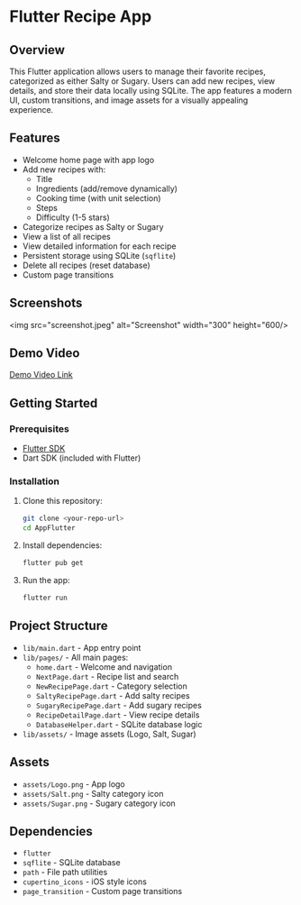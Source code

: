 # Flutter Recipe App

## Overview
This Flutter application allows users to manage their favorite recipes, categorized as either Salty or Sugary. Users can add new recipes, view details, and store their data locally using SQLite. The app features a modern UI, custom transitions, and image assets for a visually appealing experience.

## Features
- Welcome home page with app logo
- Add new recipes with:
  - Title
  - Ingredients (add/remove dynamically)
  - Cooking time (with unit selection)
  - Steps
  - Difficulty (1-5 stars)
- Categorize recipes as Salty or Sugary
- View a list of all recipes
- View detailed information for each recipe
- Persistent storage using SQLite (`sqflite`)
- Delete all recipes (reset database)
- Custom page transitions

## Screenshots
<img src="screenshot.jpeg" alt="Screenshot" width="300" height="600/>


## Demo Video
[Demo Video Link](https://drive.google.com/file/d/1U3WdxEE9ybhgYlJ302uFvOCK-LAsOWjT/view) 

## Getting Started

### Prerequisites
- [Flutter SDK](https://flutter.dev/docs/get-started/install)
- Dart SDK (included with Flutter)

### Installation
1. Clone this repository:
   ```bash
   git clone <your-repo-url>
   cd AppFlutter
   ```
2. Install dependencies:
   ```bash
   flutter pub get
   ```
3. Run the app:
   ```bash
   flutter run
   ```

## Project Structure
- `lib/main.dart` - App entry point
- `lib/pages/` - All main pages:
  - `home.dart` - Welcome and navigation
  - `NextPage.dart` - Recipe list and search
  - `NewRecipePage.dart` - Category selection
  - `SaltyRecipePage.dart` - Add salty recipes
  - `SugaryRecipePage.dart` - Add sugary recipes
  - `RecipeDetailPage.dart` - View recipe details
  - `DatabaseHelper.dart` - SQLite database logic
- `lib/assets/` - Image assets (Logo, Salt, Sugar)

## Assets
- `assets/Logo.png` - App logo
- `assets/Salt.png` - Salty category icon
- `assets/Sugar.png` - Sugary category icon

## Dependencies
- `flutter`
- `sqflite` - SQLite database
- `path` - File path utilities
- `cupertino_icons` - iOS style icons
- `page_transition` - Custom page transitions

